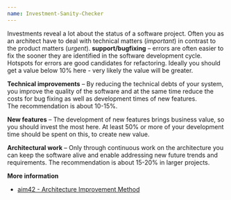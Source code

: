```yaml
---
name: Investment-Sanity-Checker
---
```

Investments reveal a lot about the status of a software project.
Often you as an architect have to deal with technical matters (*important*) in contrast to the product matters (*urgent*).
**support/bugfixing** &ndash; errors are often easier to fix the sooner they are identified in the software development cycle.
Hotspots for errors are good candidates for refactoring.
Ideally you should get a value below 10% here - very likely the value will be greater.

**Technical improvements** &ndash; By reducing the technical debts of your system, you improve the quality of the software and at the same time reduce
the costs for bug fixing as well as development times of new features.  
The recommendation is about 10-15%.

**New features** &ndash; The development of new features brings business value,
so you should invest the most here.
At least 50% or more of your development time should be spent on this, to create new value.

**Architectural work** &ndash; Only through continuous work on the architecture
you can keep the software alive and enable addressing new future trends and requirements. The recommendation is about 15-20% in larger projects.

**More information**

* [aim42 - Architecture Improvement Method](https://www.aim42.org/)
